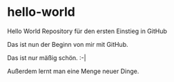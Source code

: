 # hello-world
Hello World Repository für den ersten Einstieg in GitHub

Das ist nun der Beginn von mir mit GitHub.

Das ist nur mäßig schön. :-|

Außerdem lernt man eine Menge neuer Dinge.
